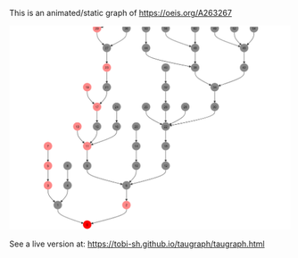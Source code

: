 This is an animated/static graph of https://oeis.org/A263267

![taugraph.png](taugraph.png)


See a live version at: https://tobi-sh.github.io/taugraph/taugraph.html

